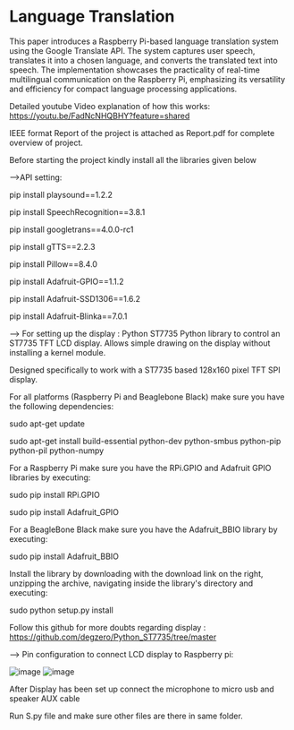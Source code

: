 # Language Translation

This paper introduces a Raspberry Pi-based language translation system using the Google Translate API. The system captures user speech, translates it into a chosen language, and converts the translated text into speech. The implementation showcases the practicality of real-time multilingual communication on the Raspberry Pi, emphasizing its versatility and efficiency for compact language processing applications.

Detailed youtube Video explanation of how this works: https://youtu.be/FadNcNHQBHY?feature=shared

IEEE format Report of the project is attached as Report.pdf for complete overview of project.


Before starting the project kindly install all the libraries given below

-->API setting:

pip install playsound==1.2.2 

pip install SpeechRecognition==3.8.1

pip install googletrans==4.0.0-rc1

pip install gTTS==2.2.3

pip install Pillow==8.4.0

pip install Adafruit-GPIO==1.1.2

pip install Adafruit-SSD1306==1.6.2

pip install Adafruit-Blinka==7.0.1




--> For setting up the display :
Python ST7735
Python library to control an ST7735 TFT LCD display. Allows simple drawing on the display without installing a kernel module.

Designed specifically to work with a ST7735 based 128x160 pixel TFT SPI display.

For all platforms (Raspberry Pi and Beaglebone Black) make sure you have the following dependencies:

sudo apt-get update

sudo apt-get install build-essential python-dev python-smbus python-pip python-pil python-numpy

For a Raspberry Pi make sure you have the RPi.GPIO and Adafruit GPIO libraries by executing:

sudo pip install RPi.GPIO

sudo pip install Adafruit_GPIO

For a BeagleBone Black make sure you have the Adafruit_BBIO library by executing:

sudo pip install Adafruit_BBIO

Install the library by downloading with the download link on the right, unzipping the archive, navigating inside the library's directory and executing:

sudo python setup.py install

Follow this github for more doubts regarding display : https://github.com/degzero/Python_ST7735/tree/master

--> Pin configuration to connect LCD display to Raspberry pi: 

![image](https://github.com/Barathj121/Language_Translation/assets/110909380/317cf5eb-ed8c-4cc0-8dbd-cb9d81b476a0)          ![image](https://github.com/Barathj121/Language_Translation/assets/110909380/e14aaeba-eba9-4597-ae82-b7a47bcd416c)

After Display has been set up connect the microphone to micro usb and speaker AUX cable 

Run S.py file and make sure other files are there in same folder.




